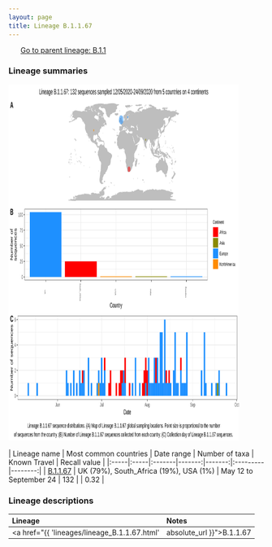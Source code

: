 ```yaml
---
layout: page
title: Lineage B.1.1.67
---
```




<p>
<ul class="actions small">
	 <a href="{{ 'lineages/lineage_B.1.1.html' | absolute_url }}" class="button special fit">Go to parent lineage: B.1.1</a>
</ul>
</p>
<h3> Lineage summaries</h3>

<img src="../assets/images/B.1.1.67.svg" alt="B.1.1.67 lineage summary figure" width="90%" height="700px" />


| Lineage name | Most common countries | Date range | Number of taxa | Known Travel | Recall value |
|:-----|:-----|:-------|-------:|-------:|:---------|--------:|
| <a href="{{ 'lineages/lineage_B.1.1.67.html' | absolute_url }}">B.1.1.67</a> | UK (79%), South_Africa (19%), USA (1%) | May 12 to September 24 | 132 |  | 0.32 |

<h3>Lineage descriptions</h3>

| Lineage | Notes |
|:-----|:-----|
| <a href="{{ 'lineages/lineage_B.1.1.67.html' | absolute_url }}">B.1.1.67</a> | English/ South African lineage |

